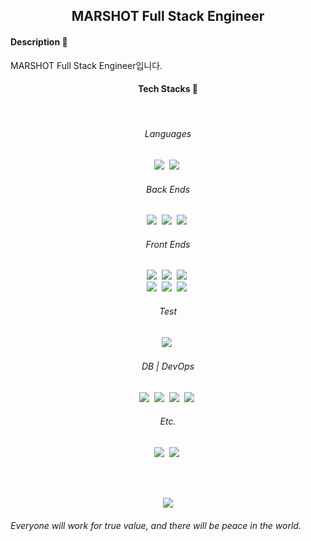 <h2 align="center"> MARSHOT Full Stack Engineer </h2>

<h4>Description 📝</h4>
<div>
  <span>MARSHOT Full Stack Engineer입니다.</span>
</div>

<h4 align="center">Tech Stacks 🚀</h4>

<br>

<div align="center">
  <div>
    <h6>Languages</h6>
    <img src="https://img.shields.io/badge/JavaScript-333?style=flat-square&logo=JavaScript&logoColor=F7DF1E&labelColor=323330">&nbsp;
    <img src="https://img.shields.io/badge/TypeScript-333?style=flat-square&logo=typescript&logoColor=007ACC&labelColor=white">&nbsp;
  </div>
  <div>
    <h6>Back Ends</h6>
    <img src="https://img.shields.io/badge/Node.js-333?style=flat-square&logo=node.js&logoColor=white&labelColor=339933">&nbsp;
    <img src="https://img.shields.io/badge/Nest_JS-333?style=flat-square&logo=nestjs&logoColor=white&labelColor=E0234E">&nbsp;
    <img src="https://img.shields.io/badge/Passport-333?style=flat-square&logo=Passport&logoColor=34E27A&labelColor=white">&nbsp;
  </div>
  <div>
    <h6>Front Ends</h6>
    <img src="https://img.shields.io/badge/React-333?style=flat-square&logo=React&logoColor=black&labelColor=61DAFB">&nbsp;
    <img src="https://img.shields.io/badge/Redux-333?style=flat-square&logo=Redux&logoColor=white&labelColor=764ABC">&nbsp;
    <img src="https://img.shields.io/badge/Webpack-333?style=flat-square&logo=Webpack&logoColor=8DD6F9&labelColor=2C373E">&nbsp;
  </div>
  <div>
    <img src="https://img.shields.io/badge/React Query-333?style=flat-square&logo=ReactQuery&logoColor=white&labelColor=FF4154">&nbsp;
    <img src="https://img.shields.io/badge/Styled Components-333?style=flat-square&logo=StyledComponents&logoColor=white&labelColor=DB7093">&nbsp;
    <img src="https://img.shields.io/badge/Sass-333?style=flat-square&logo=Sass&logoColor=white&labelColor=CC6699">&nbsp;
  </div>
  <div>
    <h6>Test</h6>
    <img src="https://img.shields.io/badge/Jest-333?style=flat-square&logo=Jest&logoColor=white&labelColor=C21325">&nbsp;
  </div>
  <div>
    <h6>DB | DevOps</h6>
    <img src="https://img.shields.io/badge/PostgreSQL-333?style=flat-square&logo=PostgreSQL&logoColor=white&labelColor=4479A1">&nbsp;
    <img src="https://img.shields.io/badge/MySQL-333?style=flat-square&logo=MySQL&logoColor=white&labelColor=4479A1">&nbsp;
    <img src="https://img.shields.io/badge/Docker-333?style=flat-square&logo=Docker&logoColor=white&labelColor=2496ED">&nbsp;
    <img src="https://img.shields.io/badge/Git-333?style=flat-square&logo=git&logoColor=E84D31&labelColor=white">&nbsp;
  </div>
  <div>
    <h6>Etc.</h6>
    <img src="https://img.shields.io/badge/Swagger-333?style=flat-square&logo=Swagger&logoColor=85EA2D&labelColor=282828">&nbsp;
    <img src="https://img.shields.io/badge/Notion-333?style=flat-square&logo=Notion&logoColor=black&labelColor=white">&nbsp;
  </div>
</div>

<br><br>

<div align="center">
  <img src="https://github-readme-stats.vercel.app/api/top-langs/?username=marshot9420&layout=compact&theme=dark" />
</div>

<blockquaote>
<h6>Everyone will work for true value, and there will be peace in the world.</h6>
